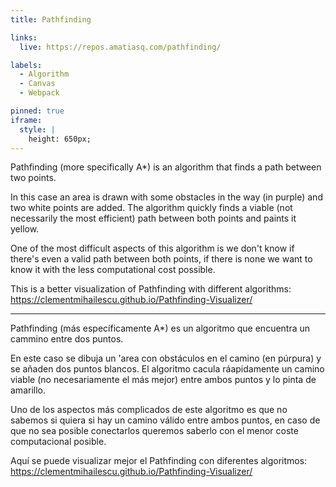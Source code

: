 ```yaml
---
title: Pathfinding

links:
  live: https://repos.amatiasq.com/pathfinding/

labels:
  - Algorithm
  - Canvas
  - Webpack

pinned: true
iframe:
  style: |
    height: 650px;
---
```


Pathfinding (more specifically A\*) is an algorithm that finds a path between two points.

In this case an area is drawn with some obstacles in the way (in purple) and two white points are added. The algorithm quickly finds a viable (not necessarily the most efficient) path between both points and paints it yellow.

One of the most difficult aspects of this algorithm is we don't know if there's even a valid path between both points, if there is none we want to know it with the less computational cost possible.

This is a better visualization of Pathfinding with different algorithms: https://clementmihailescu.github.io/Pathfinding-Visualizer/

---

Pathfinding (más específicamente A\*) es un algoritmo que encuentra un cammino entre dos puntos.

En este caso se dibuja un 'area con obstáculos en el camino (en púrpura) y se añaden dos puntos blancos. El algoritmo cacula ráapidamente un camino viable (no necesariamente el más mejor) entre ambos puntos y lo pinta de amarillo.

Uno de los aspectos más complicados de este algoritmo es que no sabemos si quiera si hay un camino válido entre ambos puntos, en caso de que no sea posible conectarlos queremos saberlo con el menor coste computacional posible.

Aquí se puede visualizar mejor el Pathfinding con diferentes algoritmos: https://clementmihailescu.github.io/Pathfinding-Visualizer/

